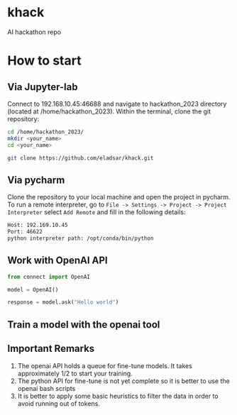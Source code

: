 # khack
AI hackathon repo


# How to start

## Via Jupyter-lab
Connect to 192.168.10.45:46688 and navigate to hackathon_2023 directory
(located at /home/hackathon_2023).
Within the terminal, clone the git repository:

```bash
cd /home/hackathon_2023/ 
mkdir <your_name>
cd <your_name>

git clone https://github.com/eladsar/khack.git 
```

## Via pycharm

Clone the repository to your local machine and open the project in pycharm.
To run a remote interpreter, go to `File -> Settings -> Project -> Project Interpreter`
select `Add Remote` and fill in the following details:

```bash
Host: 192.169.10.45
Port: 46622
python interpreter path: /opt/conda/bin/python
```

## Work with OpenAI API

```python
from connect import OpenAI

model = OpenAI()

response = model.ask("Hello world")
```

## Train a model with the openai tool


## Important Remarks
1. The openai API holds a queue for fine-tune models. 
It takes approximately 1/2 to start your training.
2. The python API for fine-tune is not yet complete
so it is better to use the openai bash scripts
3. It is better to apply some basic heuristics to filter the data
in order to avoid running out of tokens.

